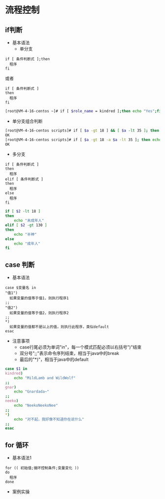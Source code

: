 # 流程控制
## if判断
- 基本语法
  - 单分支
```text
if [ 条件判断式 ];then
  程序
fi
```
或者
```text
if [ 条件判断式 ]
then
  程序
fi
```
```bash
[root@VM-4-16-centos ~]# if [ $role_name = kindred ];then echo "Yes";fi
```
  - 单分支组合判断
```bash
[root@VM-4-16-centos scripts]# if [ $a -gt 18 ] && [ $a -lt 35 ]; then echo "OK"; fi
OK
[root@VM-4-16-centos scripts]# if [ $a -gt 18 -a $a -lt 35 ]; then echo "OK"; fi
OK
```




  - 多分支
```text
if [ 条件判断式 ]
then
  程序
elif [ 条件判断式 ]
then
  程序
else
  程序
fi
```
```bash
if [ $2 -lt 18 ]
then
	echo "未成年人"
elif [ $2 -gt 130 ]
then
	echo "半神"
else
	echo "成年人"
fi
```

## case 判断
- 基本语法
```text
case $变量名 in
"值1")
  如果变量的值等于值1，则执行程序1
;;
"值2")
  如果变量的值等于值2，则执行程序2
;;
*)
  如果变量的值都不是以上的值，则执行此程序，类似default
esac
```
- 注意事项
  - case行尾必须为单词"in"，每一个模式匹配必须以右括号")"结束
  - 双分号";;"表示命令序列结束，相当于java中的break
  - 最后的"*)"，相当于java中的default

```bash
case $1 in
kindred)
	echo "MildLamb and WildWolf"
;;
gnar)
	echo "Gnardada~"
;;
neeko)
	echo "NeekoNeekoNee"
;;
*)
	echo "对不起，我好像不知道你在说什么"
;;
esac
```

## for 循环
- 基本语法1
```text
for (( 初始值;循环控制条件;变量变化 ))
do
  程序
done
```
- 案例实操
